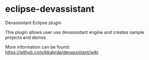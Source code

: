 eclipse-devassistant
====================

Devassistant Eclipse plugin


This plugin allows user use devassistant engine and creates sample projects and demos.

More information can be found: https://github.com/bkabrda/devassistant/wiki
